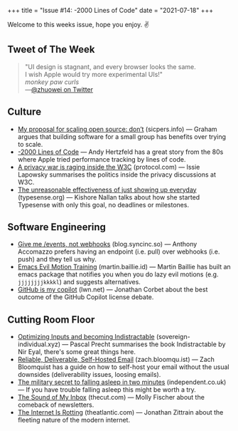 +++
title = "Issue #14: -2000 Lines of Code"
date = "2021-07-18"
+++

Welcome to this weeks issue, hope you enjoy. ✌️

## Tweet of The Week
> "UI design is stagnant, and every browser looks the same.  
> I wish Apple would try more experimental UIs!"  
> *monkey paw curls*  
>  —[@zhuowei on Twitter](https://twitter.com/zhuowei/status/1415400237477376011)

## Culture
* [My proposal for scaling open source: don’t](https://www.sicpers.info/2021/07/my-proposal-for-scaling-open-source-dont/) (sicpers.info) — Graham argues that building software for a small group has benefits over trying to scale.  
* [-2000 Lines of Code](https://www.folklore.org/StoryView.py?story=Negative_2000_Lines_Of_Code.txt) — Andy Hertzfeld has a great story from the 80s where Apple tried performance tracking by lines of code.
* [A privacy war is raging inside the W3C](https://www.protocol.com/policy/w3c-privacy-war) (protocol.com) — Issie Lapowsky summarises the politics inside the privacy discussions at W3C.
* [The unreasonable effectiveness of just showing up everyday](https://typesense.org/blog/the-unreasonable-effectiveness-of-just-showing-up-everyday/) (typesense.org) — Kishore Nallan talks about how she started Typesense with only this goal, no deadlines or milestones.

## Software Engineering
* [Give me /events, not webhooks](https://blog.syncinc.so/events-not-webhooks) (blog.syncinc.so) — Anthony Accomazzo prefers having an endpoint (i.e. pull) over webhooks (i.e. push) and they tell us why. 
* [Emacs Evil Motion Training](https://martin.baillie.id/wrote/evil-motion-training-for-emacs/) (martin.baillie.id) — Martin Baillie has built an emacs package that notifies you when you do lazy evil motions (e.g. `jjjjjjjjkkkkl`) and suggests alternatives.
* [GitHub is my copilot](https://lwn.net/SubscriberLink/862769/b7f69d767ee2b8ba) (lwn.net) — Jonathan Corbet about the best outcome of the GitHub Copilot license debate.

## Cutting Room Floor
* [Optimizing Inputs and becoming Indistractable](https://sovereign-individual.xyz/posts/becoming-indistractable) (sovereign-individual.xyz) — Pascal Precht summarises the book Indistractable by Nir Eyal, there's some great things here.
* [Reliable, Deliverable, Self-Hosted Email](https://zach.bloomqu.ist/blog/2021/07/reliable-self-hosted-email.html) (zach.bloomqu.ist) — Zach Bloomquist has a guide on how to self-host your email without the usual downsides (deliverability issues, loosing emails). 
* [The military secret to falling asleep in two minutes](https://www.independent.co.uk/life-style/fall-asleep-fast-sleep-trick-b1796959.html) (independent.co.uk) — If you have trouble falling asleep this might be worth a try. 
* [The Sound of My Inbox](https://www.thecut.com/2021/07/email-newsletters-new-literary-style.html) (thecut.com) — Molly Fischer about the comeback of newsletters.
* [The Internet Is Rotting](https://www.theatlantic.com/technology/archive/2021/06/the-internet-is-a-collective-hallucination/619320/) (theatlantic.com) — Jonathan Zittrain about the fleeting nature of the modern internet.